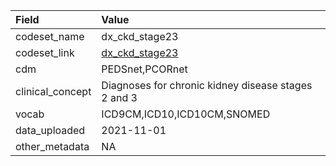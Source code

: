 |Field            |Value                                               |
|:----------------|:---------------------------------------------------|
|codeset_name     |dx_ckd_stage23                                      |
|codeset_link     |[dx_ckd_stage23](https://github.com/PEDSnet/Variable-Dictionary/blob/main/condition/dx_ckd_stage23.csv)|
|cdm              |PEDSnet,PCORnet                                     |
|clinical_concept |Diagnoses for chronic kidney disease stages 2 and 3 |
|vocab            |ICD9CM,ICD10,ICD10CM,SNOMED                         |
|data_uploaded    |2021-11-01                                          |
|other_metadata   |NA                                                  |
